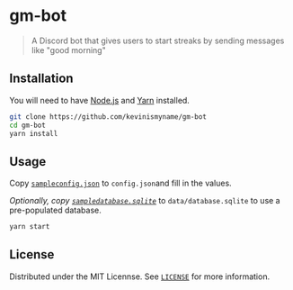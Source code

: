 # gm-bot

> A Discord bot that gives users to start streaks by sending messages like "good morning"

## Installation

You will need to have [Node.js](https://nodejs.org/en/) and [Yarn](https://yarnpkg.com/en/) installed.

```sh
git clone https://github.com/kevinismyname/gm-bot
cd gm-bot
yarn install
```

## Usage

Copy [`sampleconfig.json`](./sampleconfig.json) to `config.json`and fill in the values.

*Optionally, copy [`sampledatabase.sqlite`](./sampledatabase.sqlite)* to `data/database.sqlite` to use a pre-populated database.

```sh
yarn start
```

## License
Distributed under the MIT Licennse. See [`LICENSE`](./LICENSE) for more information.